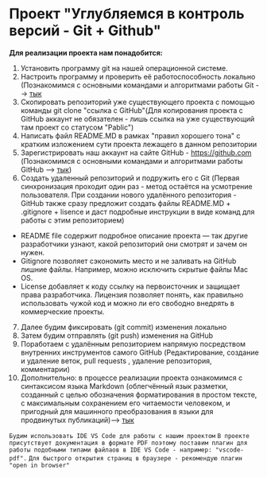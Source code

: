 # Проект "Углубляемся в контроль версий - Git + Github"

**Для реализации проекта нам понадобится:**

1. Установить программу git на нашей операционной системе.
2. Настроить программу и проверить её работоспособность локально (Познакомимся с основными командами и алгоритмами работы Git --> [тык](GitCommandsList.md)
3. Скопировать репозиторий уже существующего проекта с помощью команды git clone "ссылка с GitHub"(Для копирования проекта с GitHub аккаунт не обязателен - лишь ссылка на уже существующий там проект со статусом "Pablic")
4. Написать файл README.MD в рамках "правил хорошего тона" с кратким изложением сути проекта лежащего в данном репозитории
5. Зарегистрировать наш аккаунт на сайте GitHub - https://github.com (Познакомимся с основными командами и алгоритмами работы GitHub --> [тык](GitHubGuide.md))
6. Создать удаленный репозиторий и подружить его с Git (Первая синхронизация проходит один раз - метод остаётся на усмотрение пользователя. При создании нового удалённого репозитория  - GitHub также сразу предложит создать файлы README.MD + .gitignore + lisence и даст подробные инструкции в виде команд для работы с этим репозиторием)
* README file содержит подробное описание проекта — так другие разработчики узнают, какой репозиторий они смотрят и зачем он нужен.
* Gitignore позволяет сэкономить место и не заливать на GitHub лишние файлы. Например, можно исключить скрытые файлы Mac OS.
* License добавляет к коду ссылку на первоисточник и защищает права разработчика. Лицензия позволяет понять, как правильно использовать чужой код и можно ли его свободно внедрять в коммерческие проекты.
7. Далее будим фиксировать (git commit) изменения локально
8. Затем будим отправлять (git push) изменения на GitHub
9. Поработаем с удалённым репозиторием напрямую посредством внутренних инструментов самого GitHub (Редактирование, создание и удаление веток, pull requests , удаление репозитория, комментарии) 
10. Дополнительно: в процессе реализации проекта ознакомимся с синтаксисом языка Markdown (облегчённый язык разметки, созданный с целью обозначения форматирования в простом тексте, с максимальным сохранением его читаемости человеком, и пригодный для машинного преобразования в языки для продвинутых публикаций)--> [тык](Markdown_Cheatsheet.md)

```Будим использовать IDE VS Code для работы с нашим проектом```
```В проекте присутствует документация в формате PDF поэтому поставим плагин для работы подобными типами файлаов в IDE VS Code - например: "vscode-pdf".```
````Для быстрого открытия страниц в браузере - рекомендую плагин "open in browser"````
